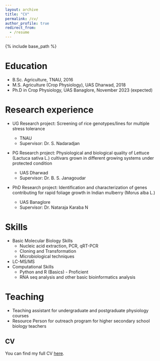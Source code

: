 ```yaml
---
layout: archive
title: "CV"
permalink: /cv/
author_profile: true
redirect_from:
  - /resume
---
```


{% include base_path %}

Education
======
* B.Sc. Agriculture, TNAU, 2016
* M.S. Agriculture (Crop Physiology), UAS Dharwad, 2018
* Ph.D in Crop Physiology, UAS Banaglore, November 2023 (expected)

Research experience
======
* UG Research project: Screening of rice genotypes/lines for multiple stress tolerance
  * TNAU
  * Supervisor: Dr. S. Nadaradjan

* PG Research project: Physiological and biological quality of Lettuce (Lactuca sativa L.) cultivars grown in different growing systems under protected condition
  * UAS Dharwad
  * Supervisor: Dr. B. S. Janagoudar

* PhD Research project: Identification and characterization of genes contributing for rapid foliage growth in Indian mulberry (Morus alba L.)
  * UAS Banaglore
  * Supervisor: Dr. Nataraja Karaba N
  
Skills
======
* Basic Molecular Biology Skills
  * Nucleic acid extraction, PCR, qRT-PCR
  * Cloning and Transformation
  * Microbiological techniques
* LC-MS/MS
* Computational Skills
  * Python and R (Basics) - Proficient
  * RNA seq analysis and other basic bioinformatics analysis
  
Teaching
======
* Teaching assistant for undergraduate and postgraduate physiology courses
* Resource Person for outreach program for higher secondary school biology teachers

## CV

You can find my full CV [here](files/CV_tinu.pdf).

